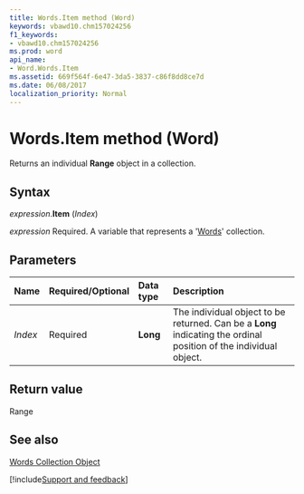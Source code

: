```yaml
---
title: Words.Item method (Word)
keywords: vbawd10.chm157024256
f1_keywords:
- vbawd10.chm157024256
ms.prod: word
api_name:
- Word.Words.Item
ms.assetid: 669f564f-6e47-3da5-3837-c86f8dd8ce7d
ms.date: 06/08/2017
localization_priority: Normal
---
```



# Words.Item method (Word)

Returns an individual  **Range** object in a collection.


## Syntax

_expression_.**Item** (_Index_)

_expression_ Required. A variable that represents a '[Words](Word.words.md)' collection.


## Parameters



|Name|Required/Optional|Data type|Description|
|:-----|:-----|:-----|:-----|
| _Index_|Required| **Long**|The individual object to be returned. Can be a  **Long** indicating the ordinal position of the individual object.|

## Return value

Range


## See also


[Words Collection Object](Word.words.md)

[!include[Support and feedback](~/includes/feedback-boilerplate.md)]